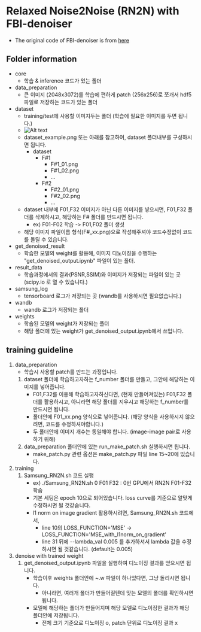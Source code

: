 # Relaxed Noise2Noise (RN2N) with FBI-denoiser
- The original code of FBI-denoiser is from [here](https://github.com/csm9493/FBI-Denoiser)

## Folder information
- core
  - 학습 & inference 코드가 있는 폴더
- data_preparation
  - 큰 이미지 (2048x3072)를 학습에 편하게 patch (256x256)로 쪼개서 hdf5 파일로 저장하는 코드가 있는 폴더
- dataset
  - training/test에 사용할 이미지두는 폴더 (학습에 필요한 이미지를 두면 됩니다.)
  - ![Alt text](dataset_example.png)
  - dataset_example.png 또는 아래를 참고하여, dataset 폴더내부를 구성하시면 됩니다.
    - dataset
      - F#1
        - F#1_01.png
        - F#1_02.png
        - ...
      - F#2
        - F#2_01.png
        - F#2_02.png
        - ...
  - dataset 내부에 F01,F32 이미지가 아닌 다른 이미지를 넣으시면, F01,F32 폴더를 삭제하시고, 해당하는 F# 폴더를 만드시면 됩니다.
    - ex) F01-F02 학습 -> F01,F02 폴더 생섯
  - 해당 이미지 파일이름 형식(F#_xx.png)으로 작성해주셔야 코드수정없이 코드를 돌릴 수 있습니다.
- get_denoised_result
  - 학습한 모델의 weight를 활용해, 이미지 디노이징을 수행하는 "get_denoised_output.ipynb" 파일이 있는 폴더.
- result_data
  - 학습과정에서의 결과(PSNR,SSIM)와 이미지가 저장되는 파일이 있는 곳 (scipy.io 로 열 수 있습니다.)
- samsung_log
  - tensorboard 로그가 저장되는 곳 (wandb를 사용하시면 필요없습니다.)
- wandb
  - wandb 로그가 저장되는 폴더 
- weights
  - 학습된 모델의 weight가 저장되는 폴더 
  - 해당 폴더에 있는 weight가 get_denoised_output.ipynb에서 쓰입니다.

## training guideline
1. data_preparation 
   - 학습시 사용할 patch를 만드는 과정입니다.
   1. dataset 폴더에 학습하고자하는 f_number 폴더를 만들고, 그안에 해당하는 이미지를 넣어줍니다.
      - F01,F32를 이용해 학습하고자하신다면, (현재 만들어져있는) F01,F32 폴더를 활용하시고, 아니라면 해당 폴더를 지우시고 해당하는 f_number를 만드시면 됩니다.
      - 폴더안에 F01_xx.png 양식으로 넣어줍니다. (해당 양식을 사용하시지 않으려면, 코드를 수정하셔야합니다.)
      - 두 폴더안에 이미지 개수는 동일해야 합니다. (image-image pair로 사용하기 위해)
   2. data_preparation 폴더안에 있는 run_make_patch.sh 실행하시면 됩니다.
      - make_patch.py 관련 옵션은 make_patch.py 파일 line 15~20에 있습니다.
2. training
   1. Samsung_RN2N.sh 코드 실행
      - ex) ./Samsung_RN2N.sh 0 F01 F32 : 0번 GPU에서 RN2N F01-F32 학습 
      - 기본 세팅은 epoch 10으로 되어있습니다. loss curve를 기준으로 알맞게 수정하시면 될 것같습니다.
      - l1 norm on image gradient 활용하시려면, Samsung_RN2N.sh 코드에서, 
        - line 10의 LOSS_FUNCTION='MSE' -> LOSS_FUNCTION='MSE_with_l1norm_on_gradient'
        - line 31 뒤에 --lambda_val 0.005 를 추가하셔서 lambda 값을 수정하시면 될 것같습니다. (default는 0.005)
3. denoise with trained weight
   1. get_denoised_output.ipynb 파일을 실행하여 디노이징 결과를 얻으시면 됩니다.
      - 학습이후 weights 폴더안에 ~.w 파일이 하나있다면, 그냥 돌리시면 됩니다.
        - 아니라면, 여러개 폴더가 만들어질텐데 맞는 모델의 폴더를 확인하시면 됩니다.
      - 모델에 해당하는 폴더가 만들어지며 해당 모델로 디노이징한 결과가 해당 폴더안에 저장됩니다. 
        - 전체 크기 기준으로 디노이징 o, patch 단위로 디노이징 결과 x